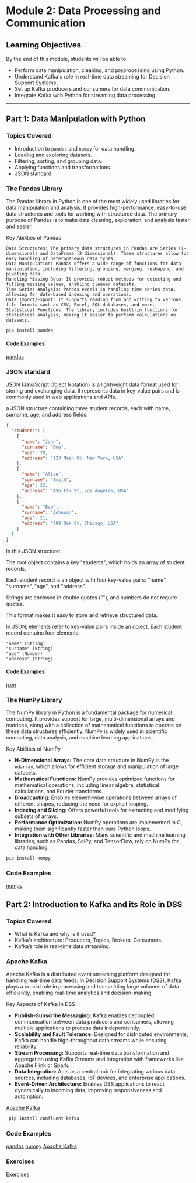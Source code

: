 # Module 2: Data Processing and Communication

## Learning Objectives
By the end of this module, students will be able to:
- Perform data manipulation, cleaning, and preprocessing using Python.
- Understand Kafka's role in real-time data streaming for Decision Support Systems.
- Set up Kafka producers and consumers for data communication.
- Integrate Kafka with Python for streaming data processing.

---

## Part 1: Data Manipulation with Python
### Topics Covered
- Introduction to `pandas` and `numpy` for data handling.
- Loading and exploring datasets.
- Filtering, sorting, and grouping data.
- Applying functions and transformations.
- JSON standard



### The Pandas Library

The Pandas library in Python is one of the most widely used libraries for data manipulation and analysis. It provides high-performance, easy-to-use data structures and tools for working with structured data. The primary purpose of Pandas is to make data cleaning, exploration, and analysis faster and easier.

Key Abilities of Pandas

    Data Structures: The primary data structures in Pandas are Series (1-dimensional) and DataFrame (2-dimensional). These structures allow for easy handling of heterogeneous data types.
    Data Manipulation: Pandas offers a wide range of functions for data manipulation, including filtering, grouping, merging, reshaping, and pivoting data.
    Handling Missing Data: It provides robust methods for detecting and filling missing values, enabling cleaner datasets.
    Time Series Analysis: Pandas excels in handling time series data, allowing for date-based indexing and operations.
    Data Import/Export: It supports reading from and writing to various file formats such as CSV, Excel, SQL databases, and more.
    Statistical Functions: The library includes built-in functions for statistical analysis, making it easier to perform calculations on datasets.
~~~bash
pip install pandas
~~~

#### Code Examples
[pandas](part1/pandas-fundamentals.py)


### JSON standard

JSON (JavaScript Object Notation) is a lightweight data format used for storing and exchanging data. It represents data in key-value pairs and is commonly used in web applications and APIs.

a JSON structure containing three student records, each with name, surname, age, and address fields:
~~~json
{
  "students": [
    {
      "name": "John",
      "surname": "Doe",
      "age": 20,
      "address": "123 Main St, New York, USA"
    },
    {
      "name": "Alice",
      "surname": "Smith",
      "age": 22,
      "address": "456 Elm St, Los Angeles, USA"
    },
    {
      "name": "Bob",
      "surname": "Johnson",
      "age": 21,
      "address": "789 Oak St, Chicago, USA"
    }
  ]
}

~~~

In this JSON structure:

The root object contains a key "students", which holds an array of student records.

Each student record is an object with four key-value pairs: "name", "surname", "age", and "address".

Strings are enclosed in double quotes (""), and numbers do not require quotes.

This format makes it easy to store and retrieve structured data.

In JSON, elements refer to key-value pairs inside an object. Each student record contains four elements:

    "name" (String)
    "surname" (String)
    "age" (Number)
    "address" (String)



#### Code Examples
[json](part1/json-standard.py)



### The NumPy Library

The NumPy library in Python is a fundamental package for numerical computing. It provides support for large, multi-dimensional arrays and matrices, along with a collection of mathematical functions to operate on these data structures efficiently. NumPy is widely used in scientific computing, data analysis, and machine learning applications.

Key Abilities of NumPy

- **N-Dimensional Arrays:** The core data structure in NumPy is the `ndarray`, which allows for efficient storage and manipulation of large datasets.
- **Mathematical Functions:** NumPy provides optimized functions for mathematical operations, including linear algebra, statistical calculations, and Fourier transforms.
- **Broadcasting:** Enables element-wise operations between arrays of different shapes, reducing the need for explicit looping.
- **Indexing and Slicing:** Offers powerful tools for extracting and modifying subsets of arrays.
- **Performance Optimization:** NumPy operations are implemented in C, making them significantly faster than pure Python loops.
- **Integration with Other Libraries:** Many scientific and machine learning libraries, such as Pandas, SciPy, and TensorFlow, rely on NumPy for data handling.

~~~bash
pip install numpy
~~~

### Code Examples
[numpy](part1/numpy-fundamentals.py)

## Part 2: Introduction to Kafka and its Role in DSS
### Topics Covered
- What is Kafka and why is it used?
- Kafka’s architecture: Producers, Topics, Brokers, Consumers.
- Kafka’s role in real-time data streaming.

### Apache Kafka
Apache Kafka is a distributed event streaming platform designed for handling real-time data feeds. In Decision Support Systems (DSS), Kafka plays a crucial role in processing and transmitting large volumes of data efficiently, enabling real-time analytics and decision-making.  

Key Aspects of Kafka in DSS  

- **Publish-Subscribe Messaging:** Kafka enables decoupled communication between data producers and consumers, allowing multiple applications to process data independently.  
- **Scalability and Fault Tolerance:** Designed for distributed environments, Kafka can handle high-throughput data streams while ensuring reliability.  
- **Stream Processing:** Supports real-time data transformation and aggregation using Kafka Streams and integration with frameworks like Apache Flink or Spark.  
- **Data Integration:** Acts as a central hub for integrating various data sources, including databases, IoT devices, and enterprise applications.  
- **Event-Driven Architecture:** Enables DSS applications to react dynamically to incoming data, improving responsiveness and automation.  

[Apache Kafka](dss-module2-apache-kafka.pdf)

~~~bash
 pip install confluent-kafka
~~~ 

### Code Examples
[pandas](part1/pandas-fundamentals.py)
[numpy](part1/numpy-fundamentals.py)
[Apache Kafka](part2/consumer1.py)


### Exercises
[Exercises](exercises/exercises.md)

